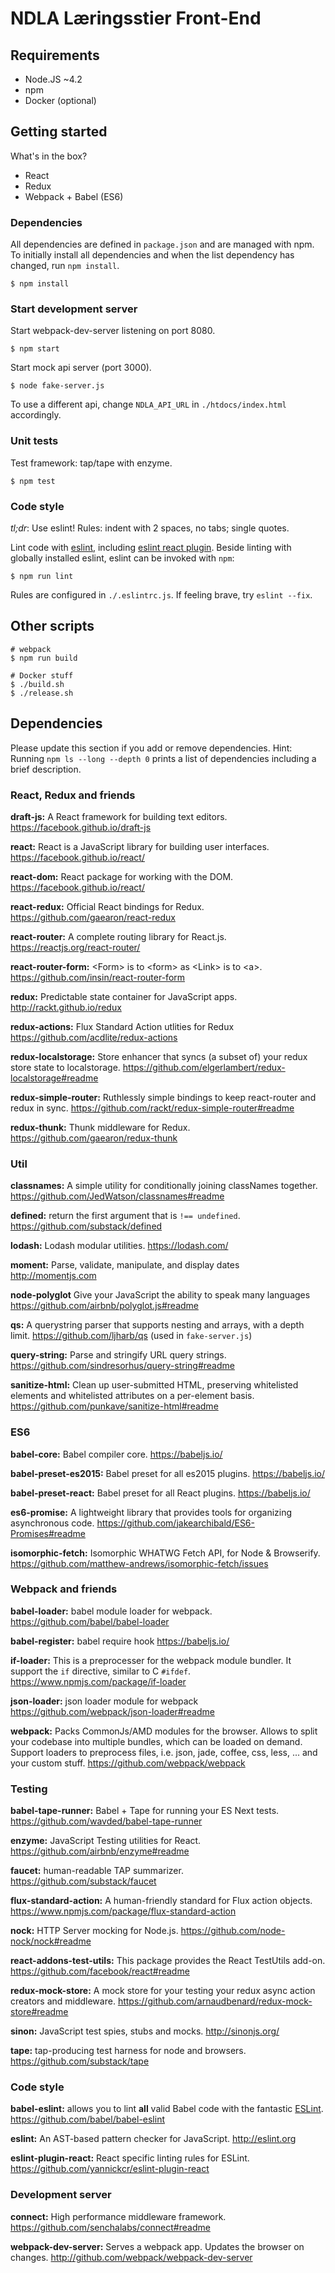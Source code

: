 # NDLA Læringsstier Front-End

## Requirements

- Node.JS ~4.2
- npm
- Docker (optional)

## Getting started

What's in the box?

- React
- Redux
- Webpack + Babel (ES6)

### Dependencies

All dependencies are defined in `package.json` and are managed with npm.  To
initially install all dependencies and when the list dependency has changed,
run `npm install`.

```
$ npm install
```

### Start development server

Start webpack-dev-server listening on port 8080.

```
$ npm start
```

Start mock api server (port 3000).

```
$ node fake-server.js
```

To use a different api, change `NDLA_API_URL` in `./htdocs/index.html` accordingly.

### Unit tests

Test framework: tap/tape with enzyme.

```
$ npm test
```
### Code style

*tl;dr*: Use eslint! Rules: indent with 2 spaces, no tabs; single quotes.

Lint code with [eslint](http://eslint.org/), including [eslint react plugin](https://github.com/yannickcr/eslint-plugin-react).
Beside linting with globally installed eslint, eslint can be invoked with `npm`:

```
$ npm run lint
```

Rules are configured in `./.eslintrc.js`. If feeling brave, try `eslint --fix`.


## Other scripts

```
# webpack
$ npm run build
```

```
# Docker stuff
$ ./build.sh
$ ./release.sh
```

## Dependencies

Please update this section if you add or remove dependencies.
Hint: Running `npm ls --long --depth 0` prints a list of dependencies including a brief description.

### React, Redux and friends

**draft-js:**
A React framework for building text editors.
https://facebook.github.io/draft-js

**react:**
React is a JavaScript library for building user interfaces.
https://facebook.github.io/react/

**react-dom:**
React package for working with the DOM.
https://facebook.github.io/react/

**react-redux:**
Official React bindings for Redux.
https://github.com/gaearon/react-redux

**react-router:**
A complete routing library for React.js.
https://reactjs.org/react-router/

**react-router-form:**
\<Form\> is to \<form\> as \<Link\> is to \<a\>.
https://github.com/insin/react-router-form

**redux:**
Predictable state container for JavaScript apps.
http://rackt.github.io/redux

**redux-actions:**
Flux Standard Action utlities for Redux
https://github.com/acdlite/redux-actions

**redux-localstorage:**
Store enhancer that syncs (a subset of) your redux store state to localstorage.
https://github.com/elgerlambert/redux-localstorage#readme

**redux-simple-router:**
Ruthlessly simple bindings to keep react-router and redux in sync.
https://github.com/rackt/redux-simple-router#readme

**redux-thunk:**
Thunk middleware for Redux.
https://github.com/gaearon/redux-thunk


### Util

**classnames:**
A simple utility for conditionally joining classNames together.
https://github.com/JedWatson/classnames#readme

**defined:**
return the first argument that is `!== undefined`.
https://github.com/substack/defined

**lodash:**
Lodash modular utilities.
https://lodash.com/

**moment:**
Parse, validate, manipulate, and display dates
http://momentjs.com

**node-polyglot**
Give your JavaScript the ability to speak many languages
https://github.com/airbnb/polyglot.js#readme

**qs:**
A querystring parser that supports nesting and arrays, with a depth limit.
https://github.com/ljharb/qs
(used in `fake-server.js`)

**query-string:**
Parse and stringify URL query strings.
https://github.com/sindresorhus/query-string#readme

**sanitize-html:**
Clean up user-submitted HTML, preserving whitelisted elements and whitelisted attributes on a per-element basis.
https://github.com/punkave/sanitize-html#readme

### ES6

**babel-core:**
Babel compiler core.
https://babeljs.io/

**babel-preset-es2015:**
Babel preset for all es2015 plugins.
https://babeljs.io/

**babel-preset-react:**
Babel preset for all React plugins.
https://babeljs.io/

**es6-promise:**
A lightweight library that provides tools for organizing asynchronous code.
https://github.com/jakearchibald/ES6-Promises#readme

**isomorphic-fetch:**
Isomorphic WHATWG Fetch API, for Node & Browserify.
https://github.com/matthew-andrews/isomorphic-fetch/issues

### Webpack and friends

**babel-loader:**
babel module loader for webpack.
https://github.com/babel/babel-loader

**babel-register:**
babel require hook
https://babeljs.io/

**if-loader:**
This is a preprocesser for the webpack module bundler. It support the `if` directive, similar to C `#ifdef`.
https://www.npmjs.com/package/if-loader

**json-loader:**
json loader module for webpack
https://github.com/webpack/json-loader#readme

**webpack:**
Packs CommonJs/AMD modules for the browser. Allows to split your codebase into multiple bundles, which can be loaded on demand. Support loaders to preprocess files, i.e. json, jade, coffee, css, less, ... and your custom stuff.
https://github.com/webpack/webpack


### Testing

**babel-tape-runner:**
Babel + Tape for running your ES Next tests.
https://github.com/wavded/babel-tape-runner

**enzyme:**
JavaScript Testing utilities for React.
https://github.com/airbnb/enzyme#readme

**faucet:**
human-readable TAP summarizer.
https://github.com/substack/faucet

**flux-standard-action:**
A human-friendly standard for Flux action objects.
https://www.npmjs.com/package/flux-standard-action

**nock:**
HTTP Server mocking for Node.js.
https://github.com/node-nock/nock#readme

**react-addons-test-utils:**
This package provides the React TestUtils add-on.
https://github.com/facebook/react#readme

**redux-mock-store:**
A mock store for your testing your redux async action creators and middleware.
https://github.com/arnaudbenard/redux-mock-store#readme

**sinon:**
JavaScript test spies, stubs and mocks.
http://sinonjs.org/

**tape:**
tap-producing test harness for node and browsers.
https://github.com/substack/tape



### Code style

**babel-eslint:**
allows you to lint **all** valid Babel code with the fantastic [ESLint](https://github.com/eslint/eslint).
https://github.com/babel/babel-eslint

**eslint:**
An AST-based pattern checker for JavaScript.
http://eslint.org

**eslint-plugin-react:**
React specific linting rules for ESLint.
https://github.com/yannickcr/eslint-plugin-react

### Development server

**connect:**
High performance middleware framework.
https://github.com/senchalabs/connect#readme

**webpack-dev-server:**
Serves a webpack app. Updates the browser on changes.
http://github.com/webpack/webpack-dev-server

